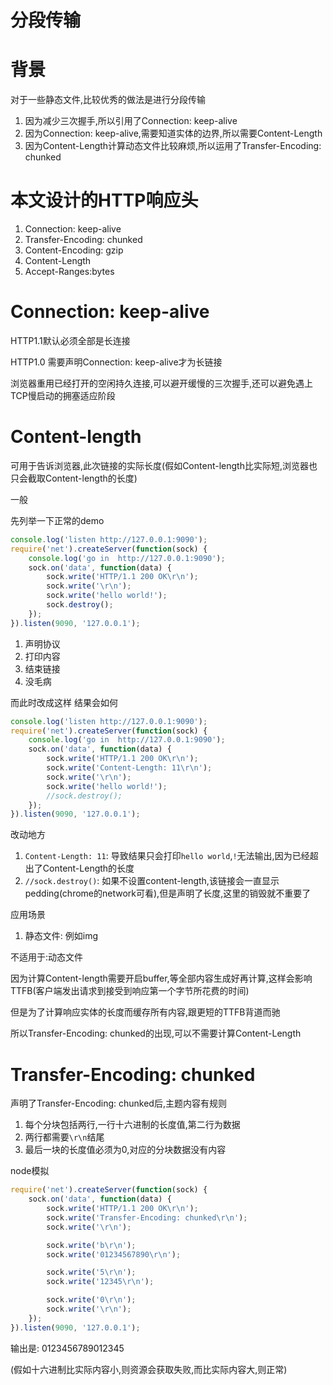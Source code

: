 # 分段传输

# 背景

对于一些静态文件,比较优秀的做法是进行分段传输

1. 因为减少三次握手,所以引用了Connection: keep-alive
2. 因为Connection: keep-alive,需要知道实体的边界,所以需要Content-Length
3. 因为Content-Length计算动态文件比较麻烦,所以运用了Transfer-Encoding: chunked

# 本文设计的HTTP响应头

1. Connection: keep-alive
2. Transfer-Encoding: chunked
3. Content-Encoding: gzip
4. Content-Length
5. Accept-Ranges:bytes



# Connection: keep-alive

HTTP1.1默认必须全部是长连接

HTTP1.0 需要声明Connection: keep-alive才为长链接

浏览器重用已经打开的空闲持久连接,可以避开缓慢的三次握手,还可以避免遇上TCP慢启动的拥塞适应阶段

# Content-length

可用于告诉浏览器,此次链接的实际长度(假如Content-length比实际短,浏览器也只会截取Content-length的长度)

一般

先列举一下正常的demo

```javascript
console.log('listen http://127.0.0.1:9090');
require('net').createServer(function(sock) {
    console.log('go in  http://127.0.0.1:9090');
    sock.on('data', function(data) {
        sock.write('HTTP/1.1 200 OK\r\n');
        sock.write('\r\n');
        sock.write('hello world!');
        sock.destroy();
    });
}).listen(9090, '127.0.0.1');
```
1. 声明协议
2. 打印内容
3. 结束链接
4. 没毛病

而此时改成这样 结果会如何

```javascript
console.log('listen http://127.0.0.1:9090');
require('net').createServer(function(sock) {
    console.log('go in  http://127.0.0.1:9090');
    sock.on('data', function(data) {
        sock.write('HTTP/1.1 200 OK\r\n');
        sock.write('Content-Length: 11\r\n');
        sock.write('\r\n');
        sock.write('hello world!');
        //sock.destroy();
    });
}).listen(9090, '127.0.0.1');
```

改动地方

1. `Content-Length: 11`: 导致结果只会打印`hello world`,`!`无法输出,因为已经超出了Content-Length的长度
2. `//sock.destroy()`:  如果不设置content-length,该链接会一直显示pedding(chrome的network可看),但是声明了长度,这里的销毁就不重要了


应用场景

1. 静态文件: 例如img

不适用于:动态文件

因为计算Content-length需要开启buffer,等全部内容生成好再计算,这样会影响TTFB(客户端发出请求到接受到响应第一个字节所花费的时间)

但是为了计算响应实体的长度而缓存所有内容,跟更短的TTFB背道而驰

所以Transfer-Encoding: chunked的出现,可以不需要计算Content-Length

# Transfer-Encoding: chunked

声明了Transfer-Encoding: chunked后,主题内容有规则

1. 每个分块包括两行,一行十六进制的长度值,第二行为数据
2. 两行都需要`\r\n`结尾
3. 最后一块的长度值必须为0,对应的分块数据没有内容

node模拟

```javascript
require('net').createServer(function(sock) {
    sock.on('data', function(data) {
        sock.write('HTTP/1.1 200 OK\r\n');
        sock.write('Transfer-Encoding: chunked\r\n');
        sock.write('\r\n');

        sock.write('b\r\n');
        sock.write('01234567890\r\n');

        sock.write('5\r\n');
        sock.write('12345\r\n');

        sock.write('0\r\n');
        sock.write('\r\n');
    });
}).listen(9090, '127.0.0.1');
```

输出是: 0123456789012345

(假如十六进制比实际内容小,则资源会获取失败,而比实际内容大,则正常)


